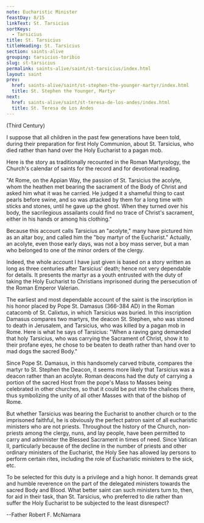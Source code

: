 ```yaml
---
note: Eucharistic Minister
feastDay: 8/15
linkText: St. Tarsicius
sortKeys:
  - Tarsicius
title: St. Tarsicius
titleHeading: St. Tarsicius
section: saints-alive
grouping: tarsicius-toribio
slug: st-tarsicius
permalink: saints-alive/saint/st-tarsicius/index.html
layout: saint
prev:
  href: saints-alive/saint/st-stephen-the-younger-martyr/index.html
  title: St. Stephen the Younger, Martyr
next:
  href: saints-alive/saint/st-teresa-de-los-andes/index.html
  title: St. Teresa de Los Andes
---
```

(Third Century)

I suppose that all children in the past few generations have been told, during their preparation for first Holy Communion, about St. Tarsicius, who died rather than hand over the Holy Eucharist to a pagan mob.

Here is the story as traditionally recounted in the Roman Martyrology, the Church's calendar of saints for the record and for devotional reading.

"At Rome, on the Appian Way, the passion of St. Tarsicius the acolyte, whom the heathen met bearing the sacrament of the Body of Christ and asked him what it was he carried. He judged it a shameful thing to cast pearls before swine, and so was attacked by them for a long time with sticks and stones, until he gave up the ghost. When they turned over his body, the sacrilegious assailants could find no trace of Christ's sacrament, either in his hands or among his clothing."

Because this account calls Tarsicius an "acolyte," many have pictured him as an altar boy, and called him the "boy martyr of the Eucharist." Actually, an acolyte, even those early days, was not a boy mass server, but a man who belonged to one of the minor orders of the clergy.

Indeed, the whole account I have just given is based on a story written as long as three centuries after Tarsicius' death; hence not very dependable for details. It presents the martyr as a youth entrusted with the duty of taking the Holy Eucharist to Christians imprisoned during the persecution of the Roman Emperor Valerian.

The earliest and most dependable account of the saint is the inscription in his honor placed by Pope St. Damasus (366-384 AD) in the Roman catacomb of St. Calixtus, in which Tarsicius was buried. In this inscription Damasus compares two martyrs, the deacon St. Stephen, who was stoned to death in Jerusalem, and Tarsicius, who was killed by a pagan mob in Rome. Here is what he says of Tarsicius: "When a raving gang demanded that holy Tarsicius, who was carrying the Sacrament of Christ, show it to their profane eyes, he chose to be beaten to death rather than hand over to mad dogs the sacred Body."

Since Pope St. Damasus, in this handsomely carved tribute, compares the martyr to St. Stephen the Deacon, it seems more likely that Tarsicius was a deacon rather than an acolyte. Roman deacons had the duty of carrying a portion of the sacred Host from the pope's Mass to Masses being celebrated in other churches, so that it could be put into the chalices there, thus symbolizing the unity of all other Masses with that of the bishop of Rome.

But whether Tarsicius was bearing the Eucharist to another church or to the imprisoned faithful, he is obviously the perfect patron saint of all eucharistic ministers who are not priests. Throughout the history of the Church, non-priests among the clergy, nuns, and lay people, have been permitted to carry and administer the Blessed Sacrament in times of need. Since Vatican II, particularly because of the decline in the number of priests and other ordinary ministers of the Eucharist, the Holy See has allowed lay persons to perform certain rites, including the role of Eucharistic ministers to the sick, etc.

To be selected for this duty is a privilege and a high honor. It demands great and humble reverence on the part of the delegated ministers towards the sacred Body and Blood. What better saint can such ministers turn to, then, for aid in their task, than St. Tarsicius, who preferred to die rather than suffer the Holy Eucharist to be subjected to the least disrespect?

\--Father Robert F. McNamara